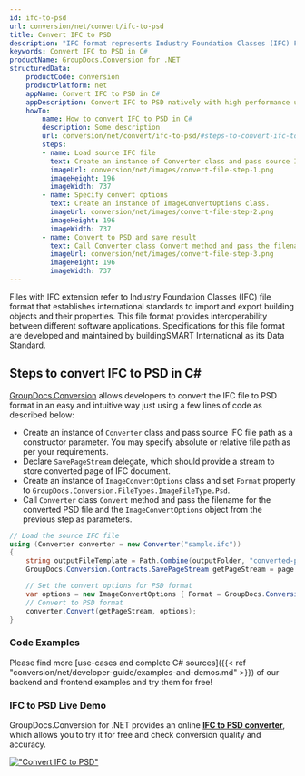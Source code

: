 ```yaml
---
id: ifc-to-psd
url: conversion/net/convert/ifc-to-psd
title: Convert IFC to PSD
description: "IFC format represents Industry Foundation Classes (IFC) File Format with .ifc extension. Learn how to convert IFC to PSD file programmatically in C# language using GroupDocs.Conversion for .NET library."
keywords: Convert IFC to PSD in C#
productName: GroupDocs.Conversion for .NET
structuredData:
    productCode: conversion
    productPlatform: net
    appName: Convert IFC to PSD in C#
    appDescription: Convert IFC to PSD natively with high performance using C# language and server side GroupDocs.Conversion for .NET APIs, without the use of any software like Microsoft or Open Office.
    howTo:
        name: How to convert IFC to PSD in C# 
        description: Some description
        url: conversion/net/convert/ifc-to-psd/#steps-to-convert-ifc-to-psd-in-c
        steps:
        - name: Load source IFC file 
          text: Create an instance of Converter class and pass source IFC file path as a constructor parameter. You may specify absolute or relative file path as per your requirements. 
          imageUrl: conversion/net/images/convert-file-step-1.png
          imageHeight: 196
          imageWidth: 737
        - name: Specify convert options 
          text: Create an instance of ImageConvertOptions class.
          imageUrl: conversion/net/images/convert-file-step-2.png
          imageHeight: 196
          imageWidth: 737
        - name: Convert to PSD and save result 
          text: Call Converter class Convert method and pass the filename for the converted HTML file and the ImageConvertOptions object from the previous step as parameters.
          imageUrl: conversion/net/images/convert-file-step-3.png
          imageHeight: 196
          imageWidth: 737
---
```


Files with IFC extension refer to  Industry Foundation Classes (IFC) file format that establishes international standards to import and export building objects and their properties. This file format provides interoperability between different software applications. Specifications for this file format are developed and maintained by buildingSMART International as its Data Standard.

## Steps to convert IFC to PSD in C#

[GroupDocs.Conversion](https://products.groupdocs.com/conversion/net) allows developers to convert the IFC file to PSD format in an easy and intuitive way just using a few lines of code as described below:

* Create an instance of `Converter` class and pass source IFC file path as a constructor parameter. You may specify absolute or relative file path as per your requirements. 
* Declare `SavePageStream` delegate, which should provide a stream to store converted page of IFC document.
* Create an instance of `ImageConvertOptions` class and set `Format` property to `GroupDocs.Conversion.FileTypes.ImageFileType.Psd`.
* Call `Converter` class `Convert` method and pass the filename for the converted PSD file and the `ImageConvertOptions` object from the previous step as parameters.

```csharp
// Load the source IFC file
using (Converter converter = new Converter("sample.ifc"))
{
    string outputFileTemplate = Path.Combine(outputFolder, "converted-page-{0}.psd");
    GroupDocs.Conversion.Contracts.SavePageStream getPageStream = page => new FileStream(string.Format(outputFileTemplate, page), FileMode.Create);

    // Set the convert options for PSD format
    var options = new ImageConvertOptions { Format = GroupDocs.Conversion.FileTypes.ImageFileType.Psd };   
    // Convert to PSD format
    converter.Convert(getPageStream, options);
}
```

### Code Examples

Please find more [use-cases and complete C# sources]({{< ref "conversion/net/developer-guide/examples-and-demos.md" >}}) of our backend and frontend examples and try them for free!

### IFC to PSD Live Demo

GroupDocs.Conversion for .NET provides an online [**IFC to PSD converter**](https://products.groupdocs.app/conversion/ifc-to-psd), which allows you to try it for free and check conversion quality and accuracy.

[!["Convert IFC to PSD"](conversion/net/images/convert-to-psd/convert-ifc-to-psd.png)](https://products.groupdocs.app/conversion/ifc-to-psd)